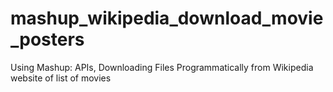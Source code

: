 # mashup_wikipedia_download_movie_posters
Using Mashup: APIs, Downloading Files Programmatically from Wikipedia website of list of movies
